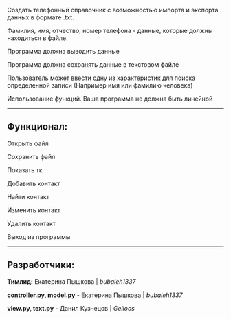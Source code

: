 Создать телефонный справочник с возможностью импорта и экспорта данных в формате .txt. 

Фамилия, имя, отчество, номер телефона - данные, которые должны находиться в файле.

Программа должна выводить данные

Программа должна сохранять данные в текстовом файле

Пользователь может ввести одну из характеристик для поиска определенной записи
(Например имя или фамилию человека)

Использование функций. Ваша программа не должна быть линейной

----
## **Функционал:**

Открыть файл

Сохранить файл

Показать тк

Добавить контакт

Найти контакт

Изменить контакт

Удалить контакт

Выход из программы

---

## **Разработчики:**

**Тимлид:** Екатерина Пышкова | _bubaleh1337_

**controller.py, model.py** - Екатерина Пышкова | _bubaleh1337_

**view.py, text.py** - Данил Кузнецов | _Gelioos_